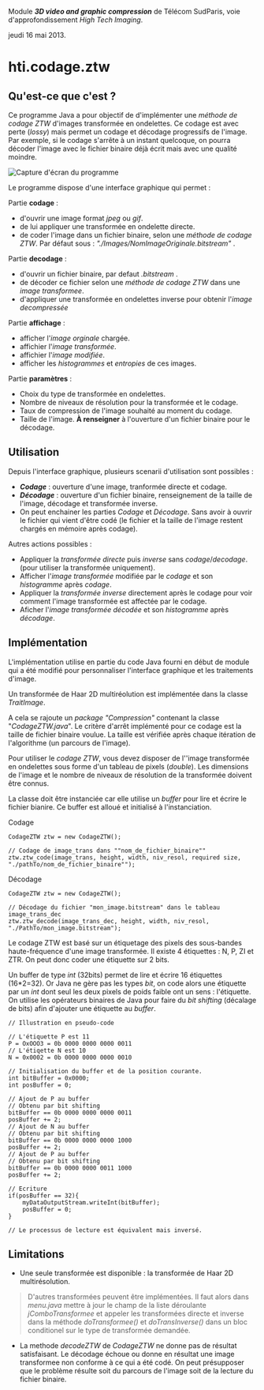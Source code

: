 Module ***3D video and graphic compression*** de Télécom SudParis, voie d'approfondissement *High Tech Imaging*. 

jeudi 16 mai 2013.
# hti.codage.ztw

## Qu'est-ce que c'est ?
Ce programme Java a pour objectif de d'implémenter une *méthode de codage ZTW* d'images transformée en ondelettes. Ce codage est avec perte (*lossy*) mais permet un codage et décodage progressifs de l'image. Par exemple, si le codage s'arrête à un instant quelcoque, on pourra décoder l'image avec le fichier binaire déjà écrit mais avec une qualité moindre.

![Capture d'écran du programme](http://img15.hostingpics.net/pics/288110Screenshot.png "Capture d'écran du programme")

Le programme dispose d'une interface graphique qui permet :

Partie **codage** :

* d'ouvrir une image format *jpeg* ou *gif*.
* de lui appliquer une transformée en ondelette directe.
* de coder l'image dans un fichier binaire, selon une *méthode de codage ZTW*. Par défaut sous : *"./Images/NomImageOriginale.bitstream"* .

Partie **decodage** :

* d'ouvrir un fichier binaire, par defaut *.bitstream* .
* de décoder ce fichier selon une *méthode de codage ZTW* dans une *image transformee*.
* d'appliquer une transformée en ondelettes inverse pour obtenir l'*image decompressée*

Partie **affichage** :

* afficher l'*image orginale* chargée.
* affichier l'*image transformée*.
* affichier l'*image modifiée*.
* afficher les *histogrammes* et *entropies* de ces images.

Partie **paramètres** :

* Choix du type de transformée en ondelettes.
* Nombre de niveaux de résolution pour la transformée et le codage.
* Taux de compression de l'image souhaité au moment du codage.
* Taille de l'image. **À renseigner** à l'ouverture d'un fichier binaire pour le décodage.

## Utilisation
 
Depuis l'interface graphique, plusieurs scenarii d'utilisation sont possibles :

* ***Codage*** : ouverture d'une image, tranformée directe et codage.
* ***Décodage*** : ouverture d'un fichier binaire, renseignement de la taille de l'image, décodage et transformée inverse.
* On peut enchainer les parties *Codage* et *Décodage*. Sans avoir à ouvrir le fichier qui vient d'être codé (le fichier et la taille de l'image restent chargés en mémoire après codage).

Autres actions possibles :

* Appliquer la *transformée directe* puis *inverse* sans *codage*/*decodage*. (pour utiliser la transformée uniquement).
* Afficher l'*image transformée* modifiée par le *codage* et son *histogramme* après *codage*.
* Appliquer la *transformée inverse* directement après le codage pour voir comment l'image transformée est affectée par le codage.
* Aficher l'*image transformée décodée*  et son *histogramme* après *décodage*.

## Implémentation

L'implémentation utilise en partie du code Java fourni en début de module  qui a été modifié pour personnaliser l'interface graphique et les traitements d'image. 

Un transformée de Haar 2D multiréolution est implémentée dans la classe *TraitImage*.

A cela se rajoute un *package "Compression"* contenant la classe "*CodageZTW.java*". Le critère d'arrêt implémenté pour ce codage est la taille de fichier binaire voulue. La taille est vérifiée après chaque itération de l'algorithme (un parcours de l'image).

Pour utiliser le *codage ZTW*, vous devez disposer de l''image transformée en ondelettes sous forme d'un tableau de pixels (*double*). Les dimensions de l'image et le nombre de niveaux de résolution de la transformée doivent être connus.

La classe doit être instanciée car elle utilise un *buffer* pour lire et écrire le fichier bianire. Ce buffer est alloué et initialisé à l'instanciation.

Codage

	CodageZTW ztw = new CodageZTW();
	
	// Codage de image_trans dans ""nom_de_fichier_binaire""
	ztw.ztw_code(image_trans, height, width, niv_resol, required size, "./pathTo/nom_de_fichier_binaire"");

Décodage

	CodageZTW ztw = new CodageZTW();
	
	// Décodage du fichier "mon_image.bitstream" dans le tableau image_trans_dec
	ztw.ztw_decode(image_trans_dec, height, width, niv_resol, "./PathTo/mon_image.bitstream");
	
Le codage ZTW est basé sur un étiquetage des pixels des sous-bandes haute-fréquence d'une image transformée. Il existe 4 étiquettes : N, P, ZI et ZTR. On peut donc coder une étiquette sur 2 bits. 

Un buffer de type *int* (32bits) permet de lire et écrire 16 étiquettes (16\*2=32). Or Java ne gère pas les types *bit*, on code alors une étiquette par un *int* dont seul les deux pixels de poids faible ont un sens : l'étiquette. On utilise les opérateurs binaires de Java pour faire du *bit shifting* (décalage de bits) afin d'ajouter une étiquette au *buffer*.

	// Illustration en pseudo-code
	
	// L'étiquette P est 11
	P = OxOOO3 = 0b 0000 0000 0000 0011
	// L'étiqette N est 10
	N = 0x0002 = 0b 0000 0000 0000 0010
	
	// Initialisation du buffer et de la position courante.
	int bitBuffer = 0x0000;
	int posBuffer = 0;
	
	// Ajout de P au buffer
	// Obtenu par bit shifting
	bitBuffer == 0b 0000 0000 0000 0011
	posBuffer += 2;
	// Ajout de N au buffer
	// Obtenu par bit shifting
	bitBuffer == 0b 0000 0000 0000 1000
	posBuffer += 2;
	// Ajout de P au buffer
	// Obtenu par bit shifting
	bitBuffer == 0b 0000 0000 0011 1000
	posBuffer += 2;
	
	// Ecriture
	if(posBuffer == 32){
		myDataOutputStream.writeInt(bitBuffer);
		posBuffer = 0;
	}
	
	// Le processus de lecture est équivalent mais inversé.

## Limitations
* Une seule transformée est disponible : la transformée de Haar 2D multirésolution. 
>D'autres transformées peuvent être implémentées. Il faut alors dans *menu.java* mettre à jour le champ de la liste déroulante *jComboTransformee* et appeler les transformées directe et inverse dans la méthode *doTransformee()* et *doTransInverse()* dans un bloc conditionel sur le type de transformée demandée.
	
* La methode *decodeZTW* de *CodageZTW* ne donne pas de résultat satisfaisant. Le décodage échoue ou donne en résultat une image transformee non conforme à ce qui a été codé. On peut présupposer que le problème résulte soit du parcours de l'image soit de la lecture du fichier binaire.